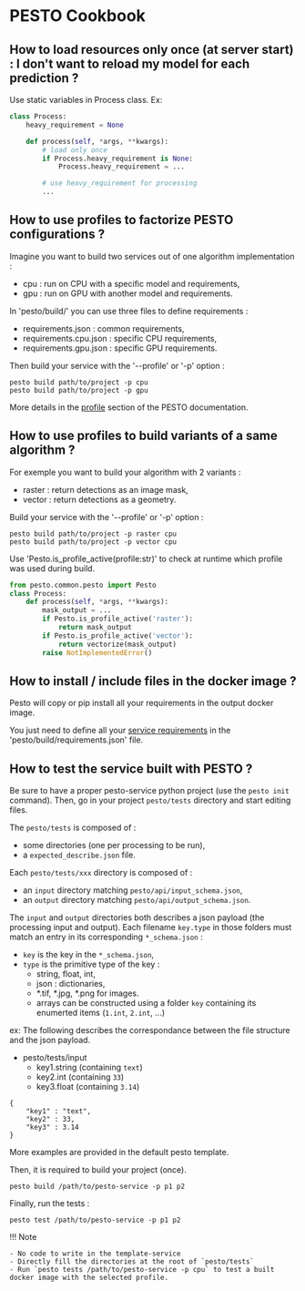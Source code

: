# PESTO Cookbook

## How to load resources only once (at server start) : I don't want to reload my model for each prediction ?

Use static variables in Process class.
Ex:
```python
class Process:
    heavy_requirement = None

    def process(self, *args, **kwargs):
        # load only once
        if Process.heavy_requirement is None:
            Process.heavy_requirement = ...

        # use heavy_requirement for processing
        ... 
```

## How to use profiles to factorize PESTO configurations ?

Imagine you want to build two services out of one algorithm implementation :

- cpu : run on CPU with a specific model and requirements,
- gpu : run on GPU with another model and requirements.

In 'pesto/build/' you can use three files to define requirements :

- requirements.json : common requirements,
- requirements.cpu.json : specific CPU requirements,
- requirements.gpu.json : specific GPU requirements.

Then build your service with the '--profile' or '-p' option :

```
pesto build path/to/project -p cpu
pesto build path/to/project -p gpu
```

More details in the [profile](pesto_build.md) section of the PESTO documentation.


## How to use profiles to build variants of a same algorithm ?

For exemple you want to build your algorithm with 2 variants :

- raster : return detections as an image mask,
- vector : return detections as a geometry.

Build your service with the '--profile' or '-p' option :

```
pesto build path/to/project -p raster cpu
pesto build path/to/project -p vector cpu
```

Use 'Pesto.is_profile_active(profile:str)' to check at runtime which profile was used during build.

```python
from pesto.common.pesto import Pesto
class Process:
    def process(self, *args, **kwargs):
        mask_output = ...
        if Pesto.is_profile_active('raster'):
            return mask_output
        if Pesto.is_profile_active('vector'):
            return vectorize(mask_output)
        raise NotImplementedError()
```

## How to install / include files in the docker image ?

Pesto will copy or pip install all your requirements in the output docker image.

You just need to define all your [service requirements](package_configuration.md) in the 'pesto/build/requirements.json' file.

## How to test the service built with PESTO ?

Be sure to have a proper pesto-service python project (use the `pesto init` command).
Then, go in your project `pesto/tests` directory and start editing files.


The `pesto/tests` is composed of :
- some directories (one per processing to be run),
- a `expected_describe.json` file.

Each `pesto/tests/xxx` directory is composed  of :
- an `input` directory matching `pesto/api/input_schema.json`,
- an `output` directory matching `pesto/api/output_schema.json`.

The `input` and `output` directories both describes a json payload (the processing input and output).
Each filename `key.type` in those folders must match an entry in its corresponding `*_schema.json` :
- `key` is the key in the `*_schema.json`,
- `type` is the primitive type of the key :
  - string, float, int,
  - json : dictionaries,
  - *.tif, *.jpg, *.png for images.
  - arrays can be constructed using a folder `key` containing its enumerted items (`1.int`, `2.int`, ...)


ex:
The following describes the correspondance between the file structure and the json payload.

- pesto/tests/input
  - key1.string (containing `text`)
  - key2.int (containing `33`)
  - key3.float (containing `3.14`)
  
```
{
    "key1" : "text",
    "key2" : 33,
    "key3" : 3.14
}
```

More examples are provided in the default pesto template.

Then, it is required to build your project (once).
```
pesto build /path/to/pesto-service -p p1 p2
```

Finally, run the tests :
```
pesto test /path/to/pesto-service -p p1 p2
```

!!! Note

    - No code to write in the template-service
    - Directly fill the directories at the root of `pesto/tests`
    - Run `pesto tests /path/to/pesto-service -p cpu` to test a built docker image with the selected profile.